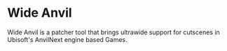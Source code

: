 # Wide Anvil
Wide Anvil is a patcher tool that brings ultrawide support for cutscenes in Ubisoft's AnvilNext engine based Games.

